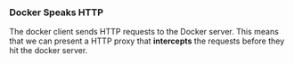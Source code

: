 ### Docker Speaks HTTP

The docker client sends HTTP requests to the Docker server.  This means that we can present a HTTP proxy that **intercepts** the requests before they hit the docker server.